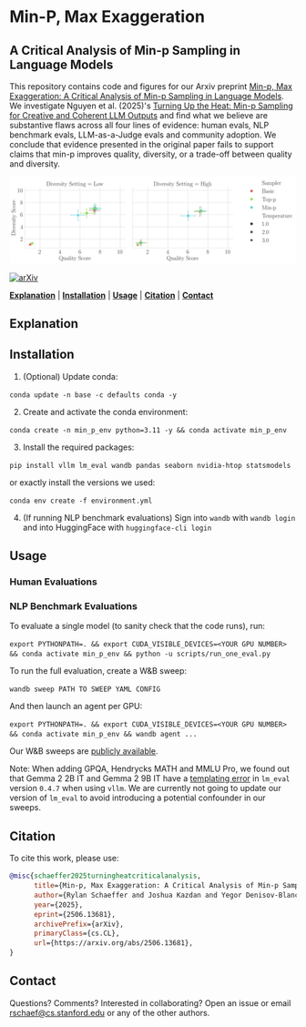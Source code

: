 # Min-P, Max Exaggeration
## A Critical Analysis of Min-p Sampling in Language Models

This repository contains code and figures for our Arxiv preprint [Min-p, Max Exaggeration: A Critical Analysis of Min-p Sampling in Language Models](https://arxiv.org/abs/2506.13681).
We investigate Nguyen et al. (2025)'s [Turning Up the Heat: Min-p Sampling for Creative and Coherent LLM Outputs](https://openreview.net/forum?id=FBkpCyujtS) and find what we believe are substantive flaws across all four lines of evidence: human evals, NLP benchmark evals, LLM-as-a-Judge evals and community adoption. We conclude that evidence presented in the original paper fails to support claims that min-p improves quality, diversity, or a trade-off between quality and diversity. 

![](notebooks/12_min_p_human_evals_raw_2025_mar_new_study/results/attentive_y=diversity_score_x=quality_score_hue=sampler_col=diversity_style=temp.png)

[![arXiv](https://img.shields.io/badge/arXiv-2506.13681-df2a2a.svg?style=for-the-badge)](https://arxiv.org/abs/2506.13681)

[**Explanation**](#explanation) | [**Installation**](#installation) | [**Usage**](#usage) | [**Citation**](#citation) | [**Contact**](#contact)

## Explanation



## Installation

1. (Optional) Update conda:

`conda update -n base -c defaults conda -y`

2. Create and activate the conda environment:

`conda create -n min_p_env python=3.11 -y && conda activate min_p_env`

3. Install the required packages:

`pip install vllm lm_eval wandb pandas seaborn nvidia-htop statsmodels`

or exactly install the versions we used:

`conda env create -f environment.yml`

4. (If running NLP benchmark evaluations) Sign into `wandb` with `wandb login` and into HuggingFace with `huggingface-cli login`

## Usage

### Human Evaluations

### NLP Benchmark Evaluations

To evaluate a single model (to sanity check that the code runs), run:

`export PYTHONPATH=. && export CUDA_VISIBLE_DEVICES=<YOUR GPU NUMBER> && conda activate min_p_env && python -u scripts/run_one_eval.py`

To run the full evaluation, create a W&B sweep:

`wandb sweep PATH TO SWEEP YAML CONFIG`

And then launch an agent per GPU:

`export PYTHONPATH=. && export CUDA_VISIBLE_DEVICES=<YOUR GPU NUMBER> && conda activate min_p_env && wandb agent ...`

Our W&B sweeps are [publicly available](https://wandb.ai/rylan/min-p-evals/sweeps).

Note: When adding GPQA, Hendrycks MATH and MMLU Pro, we found out that Gemma 2 2B IT and Gemma 2 9B IT
have a [templating error](https://github.com/EleutherAI/lm-evaluation-harness/issues/2069#issuecomment-2994459740) in
`lm_eval` version `0.4.7` when using `vllm`. We are currently not going to update our version of `lm_eval` to 
avoid introducing a potential confounder in our sweeps.


## Citation

To cite this work, please use:

```bibtex
@misc{schaeffer2025turningheatcriticalanalysis,
      title={Min-p, Max Exaggeration: A Critical Analysis of Min-p Sampling in Language Models}, 
      author={Rylan Schaeffer and Joshua Kazdan and Yegor Denisov-Blanch},
      year={2025},
      eprint={2506.13681},
      archivePrefix={arXiv},
      primaryClass={cs.CL},
      url={https://arxiv.org/abs/2506.13681}, 
}
```

## Contact

Questions? Comments? Interested in collaborating?
Open an issue or email rschaef@cs.stanford.edu or any of the other authors.
